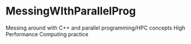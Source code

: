 # MessingWIthParallelProg
Messing around with C++ and parallel programming/HPC concepts
High Performance Computing practice
